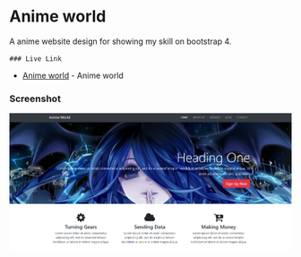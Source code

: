 # Anime world

A anime website design for showing my skill on bootstrap 4. 

```
### Live Link
```

* [Anime world](https://frontendproject3.nerdjfpb.com/) - Anime world


### Screenshot


![Screenshot](https://github.com/nerdjfpb/anime-world/blob/master/screenshot.PNG)